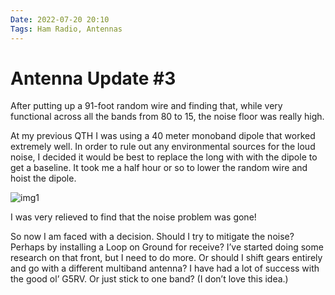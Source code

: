 ```yaml
---
Date: 2022-07-20 20:10
Tags: Ham Radio, Antennas
---
```


# Antenna Update #3

After putting up a 91-foot random wire and finding that, while very functional across all the bands from 80 to 15, the noise floor was really high.

At my previous QTH I was using a 40 meter monoband dipole that worked extremely well. In order to rule out any environmental sources for the loud noise, I decided it would be best to replace the long with with the dipole to get a baseline. It took me a half hour or so to lower the random wire and hoist the dipole.

![img1](https://mihobu.github.io/mihobu.omg.lol/weblog/2022/07/antenna-update-3/image-01.jpg)

I was very relieved to find that the noise problem was gone!

So now I am faced with a decision. Should I try to mitigate the noise? Perhaps by installing a Loop on Ground for receive? I’ve started doing some research on that front, but I need to do more. Or should I shift gears entirely and go with a different multiband antenna? I have had a lot of success with the good ol’ G5RV. Or just stick to one band? (I don’t love this idea.)

